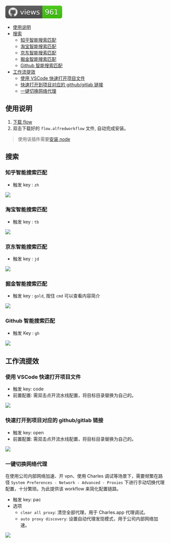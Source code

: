![GitHub views](https://raw.githubusercontent.com/MuYunyun/flow/traffic/traffic-flow/views.svg)

- [使用说明](#使用说明)
- [搜索](#搜索)
  - [知乎智能搜索匹配](#知乎智能搜索匹配)
  - [淘宝智能搜索匹配](#淘宝智能搜索匹配)
  - [京东智能搜索匹配](#京东智能搜索匹配)
  - [掘金智能搜索匹配](#掘金智能搜索匹配)
  - [Github 智能搜索匹配](#github-智能搜索匹配)
- [工作流提效](#工作流提效)
  - [使用 VSCode 快速打开项目文件](#使用-vscode-快速打开项目文件)
  - [快速打开到项目对应的 github/gitlab 链接](#快速打开到项目对应的-githubgitlab-链接)
  - [一键切换网络代理](#一键切换网络代理)

## 使用说明

1. [下载 flow](https://github.com//MuYunyun/commonSearch/raw/master/flow.alfredworkflow)
2. 双击下载好的 `flow.alfredworkflow` 文件, 自动完成安装。

> 使用该插件需要[安装 node](https://nodejs.org/en/)

## 搜索

### 知乎智能搜索匹配

* 触发 key : `zh`

![](http://with.muyunyun.cn/ef946bc5fe4d0fdb6474350bf31cf9fc.jpg-400)

### 淘宝智能搜索匹配

* 触发 key : `tb`

![](http://with.muyunyun.cn/97f9f0513c1369886a812bbf6cd73b05.jpg-400)

### 京东智能搜索匹配

* 触发 key : `jd`

![](http://with.muyunyun.cn/19e5ecbc5d38251e5ceeb145579faeb1.jpg-400)

### 掘金智能搜索匹配

* 触发 key : `gold`, 按住 `cmd` 可以查看内容简介

![](http://with.muyunyun.cn/40a83edf9552b4a071dd2ff5093a445b.gif)

### Github 智能搜索匹配

* 触发 Key : `gh`

![](http://with.muyunyun.cn/c0f217c75c131b1ee93ab4c1d353ec42.jpg-400)

## 工作流提效

### 使用 VSCode 快速打开项目文件

* 触发 key: code
* 前置配置: 需双击点开流水线配置，将目标目录替换为自己的。

![](http://with.muyunyun.cn/a2e3e1597f7766bdd08751217c113b96.jpg-400)

### 快速打开到项目对应的 github/gitlab 链接

* 触发 key: open
* 前置配置: 需双击点开流水线配置，将目标目录替换为自己的。

![](http://with.muyunyun.cn/98d693d37b0c78f7f6c591d31847d7e9.jpg-400)

### 一键切换网络代理

在使用公司内部网络加速、开 vpn、使用 Charles 调试等场景下，需要频繁在路径 `System Preferences - Network - Advanced - Proxies` 下进行手动切换代理配置，十分繁琐。为此提供该 workflow 来简化配置链路。

* 触发 key: pac
* 选项
  * `clear all proxy`: 清空全部代理，用于 Charles.app 代理调试。
  * `auto proxy discovery`: 设置自动代理发现模式，用于公司内部网络加速。

![](http://with.muyunyun.cn/00dd758122c9cbde256f5d02518ad769.gif)